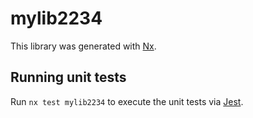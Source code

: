 # mylib2234

This library was generated with [Nx](https://nx.dev).

## Running unit tests

Run `nx test mylib2234` to execute the unit tests via [Jest](https://jestjs.io).
